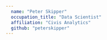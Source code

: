 ```yaml
---
  name: "Peter Skipper"
  occupation_title: "Data Scientist"
  affiliation: "Civis Analytics"
  github: "peterskipper"
---
```

